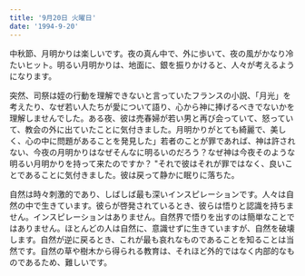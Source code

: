 ```yaml
---
title: '9月20日 火曜日'
date: '1994-9-20'
---
```


中秋節、月明かりは楽しいです。夜の真ん中で、外に歩いて、夜の風がかなり冷たいヒット。明るい月明かりは、地面に、銀を振りかけると、人々が考えるようになります。

突然、司祭は姪の行動を理解できないと言っていたフランスの小説、「月光」を考えたり、なぜ若い人たちが愛について語り、心から神に捧げるべきでないかを理解しませんでした。ある夜、彼は売春婦が若い男と再び会っていて、怒っていて、教会の外に出ていたことに気付きました。月明かりがとても綺麗で、美しく、心の中に問題があることを発見した」若者のことが罪であれば、神は許されない、今夜の月明かりはなぜそんなに明るいのだろう？なぜ神は今夜そのような明るい月明かりを持って来たのですか？ "それで彼はそれが罪ではなく、良いことであることに気付きました。彼は戻って静かに眠りに落ちた。

自然は時々刺激的であり、しばしば最も深いインスピレーションです。人々は自然の中で生きています。彼らが啓発されているとき、彼らは悟りと認識を持ちません。インスピレーションはありません。自然界で悟りを出すのは簡単なことではありません。ほとんどの人は自然に、意識せずに生きていますが、自然を破壊します。自然が逆に戻るとき、これが最も哀れなものであることを知ることは当然です。自然の草や樹木から得られる教育は、それほど外的ではなく内部的なものであるため、難しいです。

